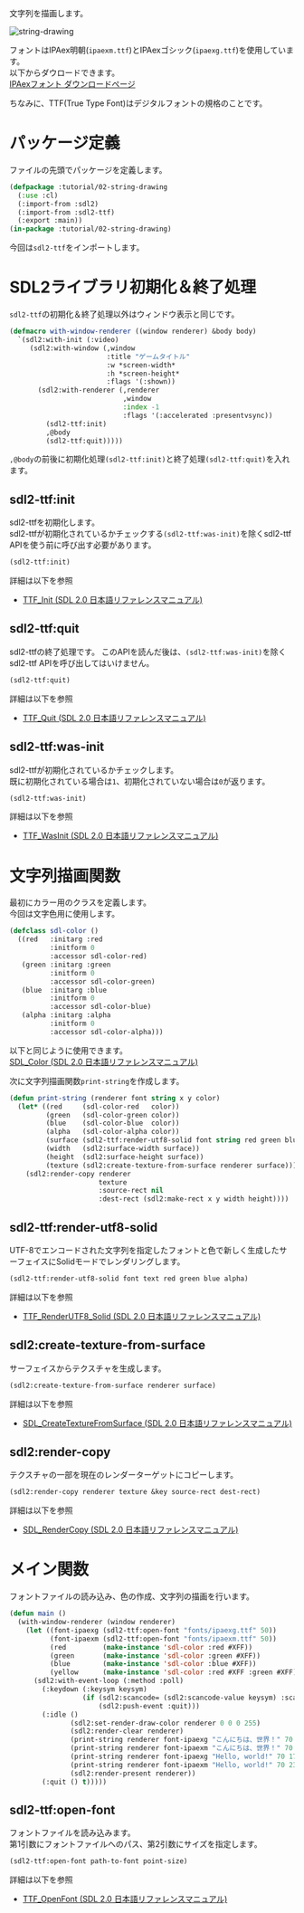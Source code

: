 文字列を描画します。

![string-drawing](https://github.com/fireflower0/react-gh-pages-lisp/blob/master/src/Pages/Programming/CommonLisp/Game/Articles/Pic/02-01-string-drawing.png?raw=true)

フォントはIPAex明朝(`ipaexm.ttf`)とIPAexゴシック(`ipaexg.ttf`)を使用しています。  
以下からダウロードできます。  
[IPAexフォント ダウンロードページ](https://ipafont.ipa.go.jp/old/ipaexfont/download.html)

ちなみに、TTF(True Type Font)はデジタルフォントの規格のことです。

# パッケージ定義

ファイルの先頭でパッケージを定義します。

```lisp
(defpackage :tutorial/02-string-drawing
  (:use :cl)
  (:import-from :sdl2)
  (:import-from :sdl2-ttf)
  (:export :main))
(in-package :tutorial/02-string-drawing)
```

今回は`sdl2-ttf`をインポートします。

# SDL2ライブラリ初期化＆終了処理

`sdl2-ttf`の初期化＆終了処理以外はウィンドウ表示と同じです。

```commonlisp
(defmacro with-window-renderer ((window renderer) &body body)
  `(sdl2:with-init (:video)
     (sdl2:with-window (,window
                        :title "ゲームタイトル"
                        :w *screen-width*
                        :h *screen-height*
                        :flags '(:shown))
       (sdl2:with-renderer (,renderer
                            ,window
                            :index -1
                            :flags '(:accelerated :presentvsync))
         (sdl2-ttf:init)
         ,@body
         (sdl2-ttf:quit)))))
```

`,@body`の前後に初期化処理`(sdl2-ttf:init)`と終了処理`(sdl2-ttf:quit)`を入れます。

## sdl2-ttf:init

sdl2-ttfを初期化します。  
sdl2-ttfが初期化されているかチェックする`(sdl2-ttf:was-init)`を除くsdl2-ttf APIを使う前に呼び出す必要があります。

```commonlisp
(sdl2-ttf:init)
```

詳細は以下を参照  
* [TTF_Init (SDL 2.0 日本語リファレンスマニュアル)](http://sdl2referencejp.osdn.jp/TTF_Init.html)

## sdl2-ttf:quit

sdl2-ttfの終了処理です。
このAPIを読んだ後は、`(sdl2-ttf:was-init)`を除くsdl2-ttf APIを呼び出してはいけません。

```commonlisp
(sdl2-ttf:quit)
```

詳細は以下を参照  
* [TTF_Quit (SDL 2.0 日本語リファレンスマニュアル)](http://sdl2referencejp.osdn.jp/TTF_Quit.html)

## sdl2-ttf:was-init

sdl2-ttfが初期化されているかチェックします。  
既に初期化されている場合は`1`、初期化されていない場合は`0`が返ります。

```commonlisp
(sdl2-ttf:was-init)
```

詳細は以下を参照  
* [TTF_WasInit (SDL 2.0 日本語リファレンスマニュアル)](http://sdl2referencejp.osdn.jp/TTF_WasInit.html)

# 文字列描画関数

最初にカラー用のクラスを定義します。  
今回は文字色用に使用します。  

```commonlisp
(defclass sdl-color ()
  ((red   :initarg :red
          :initform 0
          :accessor sdl-color-red)
   (green :initarg :green
          :initform 0
          :accessor sdl-color-green)
   (blue  :initarg :blue
          :initform 0
          :accessor sdl-color-blue)
   (alpha :initarg :alpha
          :initform 0
          :accessor sdl-color-alpha)))
```

以下と同じように使用できます。  
[SDL_Color (SDL 2.0 日本語リファレンスマニュアル)](http://sdl2referencejp.osdn.jp/SDL_Color.html)

次に文字列描画関数`print-string`を作成します。  

```commonlisp
(defun print-string (renderer font string x y color)
  (let* ((red     (sdl-color-red   color))
         (green   (sdl-color-green color))
         (blue    (sdl-color-blue  color))
         (alpha   (sdl-color-alpha color))
         (surface (sdl2-ttf:render-utf8-solid font string red green blue alpha))
         (width   (sdl2:surface-width surface))
         (height  (sdl2:surface-height surface))
         (texture (sdl2:create-texture-from-surface renderer surface)))
    (sdl2:render-copy renderer
                      texture
                      :source-rect nil
                      :dest-rect (sdl2:make-rect x y width height))))
```

## sdl2-ttf:render-utf8-solid

UTF-8でエンコードされた文字列を指定したフォントと色で新しく生成したサーフェイスにSolidモードでレンダリングします。

```lisp
(sdl2-ttf:render-utf8-solid font text red green blue alpha)
```

詳細は以下を参照  
* [TTF_RenderUTF8_Solid (SDL 2.0 日本語リファレンスマニュアル)](http://sdl2referencejp.osdn.jp/TTF_RenderUTF8_Solid.html)

## sdl2:create-texture-from-surface

サーフェイスからテクスチャを生成します。

```lisp
(sdl2:create-texture-from-surface renderer surface)
```

詳細は以下を参照  
* [SDL_CreateTextureFromSurface (SDL 2.0 日本語リファレンスマニュアル)](http://sdl2referencejp.osdn.jp/SDL_CreateTextureFromSurface.html)

## sdl2:render-copy

テクスチャの一部を現在のレンダーターゲットにコピーします。

```lisp
(sdl2:render-copy renderer texture &key source-rect dest-rect)
```

詳細は以下を参照  
* [SDL_RenderCopy (SDL 2.0 日本語リファレンスマニュアル)](http://sdl2referencejp.osdn.jp/SDL_RenderCopy.html)

# メイン関数

フォントファイルの読み込み、色の作成、文字列の描画を行います。

```commonlisp
(defun main ()
  (with-window-renderer (window renderer)
    (let ((font-ipaexg (sdl2-ttf:open-font "fonts/ipaexg.ttf" 50))
          (font-ipaexm (sdl2-ttf:open-font "fonts/ipaexm.ttf" 50))
          (red         (make-instance 'sdl-color :red #XFF))
          (green       (make-instance 'sdl-color :green #XFF))
          (blue        (make-instance 'sdl-color :blue #XFF))
          (yellow      (make-instance 'sdl-color :red #XFF :green #XFF)))
      (sdl2:with-event-loop (:method :poll)
        (:keydown (:keysym keysym)
                  (if (sdl2:scancode= (sdl2:scancode-value keysym) :scancode-escape)
                      (sdl2:push-event :quit)))
        (:idle ()
               (sdl2:set-render-draw-color renderer 0 0 0 255)
               (sdl2:render-clear renderer)
               (print-string renderer font-ipaexg "こんにちは、世界！" 70 50 red)
               (print-string renderer font-ipaexm "こんにちは、世界！" 70 110 green)
               (print-string renderer font-ipaexg "Hello, world!" 70 170 blue)
               (print-string renderer font-ipaexm "Hello, world!" 70 230 yellow)
               (sdl2:render-present renderer))
        (:quit () t)))))
```

## sdl2-ttf:open-font

フォントファイルを読み込みます。  
第1引数にフォントファイルへのパス、第2引数にサイズを指定します。  

```lisp
(sdl2-ttf:open-font path-to-font point-size)
```

詳細は以下を参照  
* [TTF_OpenFont (SDL 2.0 日本語リファレンスマニュアル)](http://sdl2referencejp.osdn.jp/TTF_OpenFont.html)

